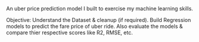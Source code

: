 An uber price prediction model I built to exercise my machine learning skills. 


Objective:
Understand the Dataset & cleanup (if required).
Build Regression models to predict the fare price of uber ride.
Also evaluate the models & compare thier respective scores like R2, RMSE, etc.
